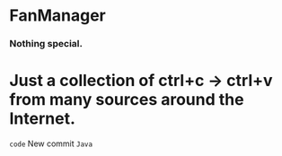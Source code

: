 # FanManager
### Nothing special. ###
# Just a collection of ctrl+c -> ctrl+v from many sources around the Internet.
```code```
New commit
```Java```
